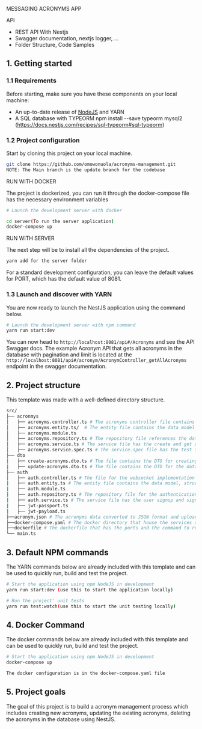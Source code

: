 MESSAGING ACRONYMS APP


API

- REST API With Nestjs
- Swagger documentation, nextjs logger, ...
- Folder Structure, Code Samples

## 1. Getting started

### 1.1 Requirements

Before starting, make sure you have these components on your local machine:

- An up-to-date release of [NodeJS](https://nodejs.org/) and YARN
- A SQL database with TYPEORM npm install --save typeorm mysql2 (https://docs.nestjs.com/recipes/sql-typeorm#sql-typeorm)

### 1.2 Project configuration

Start by cloning this project on your local machine.

``` sh
git clone https://github.com/omowonuola/acronyms-management.git
NOTE: The Main branch is the update branch for the codebase
```
RUN WITH DOCKER

The project is dockerized, you can run it through the docker-compose file has the necessary environment variables
```sh
# Launch the development server with docker

cd server(To run the server application)
docker-compose up
```
RUN WITH SERVER

The next step will be to install all the dependencies of the project.

```sh
yarn add for the server folder
```

For a standard development configuration, you can leave the default values for PORT, which has the default value of 8081.

### 1.3 Launch and discover with YARN

You are now ready to launch the NestJS application using the command below.

```sh
# Launch the development server with npm command
yarn run start:dev
```

You can now head to `http://localhost:8081/api#/Acronyms` and see the API Swagger docs. 
The example Acronym API that gets all acronyms in the database with pagination and limit is located at the `http://localhost:8081/api#/acronym/AcronymController_getAllAcronyms` endpoint in the swagger documentation.

## 2. Project structure

This template was made with a well-defined directory structure.

```sh
src/
├── acronmys
│   ├── acronyms.controller.ts # The acronyms controller file contains the api calls for loading the acronym json data into the database  get all acronyms in the database, create new acronyms, delete acronyms and update acronym definition.
│   ├── acronyms.entity.ts/  # The entity file contains the data model structure and type, it references to the mysql database
│   ├── acronyms.module.ts
│   ├── acronyms.repository.ts # The repository file references the database by running queries directly to the database
│   ├── acronyms.service.ts # The service file has the create and get api which references the repository file
│   ├── acronyms.service.spec.ts # The service.spec file has the test file for the service functions
├── dto
│   ├── create-acronyms.dto.ts # The file contains the DTO for creating new acronyms process
|   ├── update-acronyms.dto.ts # The file contains the DTO for the database update process
├── auth
│   ├── auth.controller.ts # The file for the websocket implementation
|   ├── auth.entity.ts # The entity file contains the data model, structure and type for the authentication process, it references to the mysql database
|   ├── auth.module.ts
|   ├── auth.repository.ts # The repository file for the authentication references the database by running queries directly to the database
|   ├── auth.service.ts # The service file has the user signup and signin function which references the repository file
|   ├── jwt-passport.ts
|   ├── jwt-payload.ts
├──acronym.json # The acronyms data converted to JSON format and uploaded in bulk to the database using the load data api 
├──docker-compose.yaml # The docker directory that house the services and the docker environmental variables.
├──dockerfile # The dockerfile that has the ports and the command to run the application.
└── main.ts
```

## 3. Default NPM commands

The YARN commands below are already included with this template and can be used to quickly run, build and test the project.

```sh
# Start the application using npm NodeJS in development
yarn run start:dev (use this to start the application locally)

# Run the project' unit tests
yarn run test:watch(use this to start the unit testing locally)
```

## 4. Docker Command

The docker commands below are already included with this template and can be used to quickly run, build and test the project.

```sh
# Start the application using npm NodeJS in development
docker-compose up

The docker configuration is in the docker-compose.yaml file
```


## 5. Project goals

The goal of this project is to build a acronym management process which includes creating new acronyms, updating the existing acronyms, deleting the acronyms in the database using NestJS.

